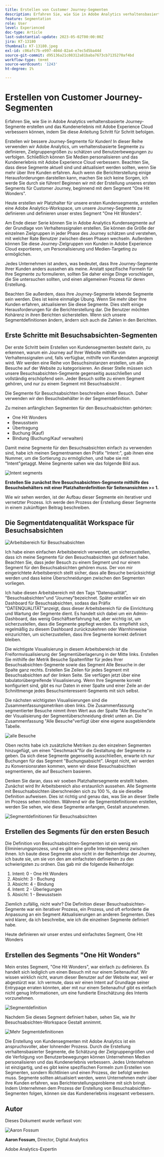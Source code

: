 ```yaml
---
title: Erstellen von Customer Journey-Segmenten
description: Erfahren Sie, wie Sie in Adobe Analytics verhaltensbasierte Journey-Segmente erstellen und das Kundenerlebnis mit Adobe Experience Cloud verbessern können, indem Sie diese Anleitung Schritt für Schritt befolgen.
feature: Segmentation
role: User
level: Experienced
doc-type: Article
last-substantial-update: 2023-05-02T00:00:00Z
jira: KT-13180
thumbnail: KT-13180.jpeg
exl-id: c06afc7b-e997-404d-82a4-e7ec5d5ba44d
source-git-commit: d95136a21c08312a81baba7673cb7135270af4bd
workflow-type: tm+mt
source-wordcount: '1243'
ht-degree: 1%

---
```


# Erstellen von Customer Journey-Segmenten

Erfahren Sie, wie Sie in Adobe Analytics verhaltensbasierte Journey-Segmente erstellen und das Kundenerlebnis mit Adobe Experience Cloud verbessern können, indem Sie diese Anleitung Schritt für Schritt befolgen.

Erstellen wir bessere Journey-Segmente für Kunden! In dieser Reihe verwenden wir Adobe Analytics, um verhaltensbasierte Segmente zu definieren, Zielgruppengrößen zu schätzen und Benutzerbewegungen zu verfolgen. Schließlich können Sie Medien personalisieren und das Kundenerlebnis mit Adobe Experience Cloud verbessern. Beachten Sie, dass diese Segmente aktuell sind und aktualisiert werden sollten, wenn Sie mehr über Ihre Kunden erfahren. Auch wenn die Berichterstellung einige Herausforderungen darstellen kann, machen Sie sich keine Sorgen, ich werde Sie durch sie führen! Beginnen wir mit der Erstellung unseres ersten Segments für Customer Journey, beginnend mit dem Segment &quot;One Hit Wonders&quot;.

Heute erstellen wir Platzhalter für unsere ersten Kundensegmente, erstellen eine Adobe Analytics-Workspace, um unsere Journey-Segmente zu definieren und definieren unser erstes Segment &quot;One Hit Wonders&quot;.

Am Ende dieser Serie können Sie in Adobe Analytics Kundensegmente auf der Grundlage von Verhaltenssignalen erstellen. Sie können die Größe der einzelnen Zielgruppen in jeder Phase des Journey schätzen und verstehen, mit welcher Rate Benutzer zwischen diesen Phasen wechseln. Außerdem können Sie diese Journey-Zielgruppen von Kunden in Adobe Experience Cloud exportieren, um Personalisierung und Medien-Targeting zu ermöglichen.

Jedes Unternehmen ist anders, was bedeutet, dass Ihre Journey-Segmente Ihrer Kunden anders aussehen als meine. Anstatt spezifische Formeln für Ihre Segmente zu formulieren, sollten Sie daher einige Dinge vorschlagen, die Sie untersuchen sollten, und einen allgemeinen Prozess für deren Erstellung.

Beachten Sie außerdem, dass Ihre Journey-Segmente lebende Segmente sein werden. Dies ist keine einmalige Übung. Wenn Sie mehr über Ihre Kunden erfahren, aktualisieren Sie diese Segmente. Dies stellt einige Herausforderungen für die Berichterstellung dar. Die Benutzer möchten Kohärenz in ihren Berichten sicherstellen. Wenn sich unsere Segmentdefinitionen ändern, ändern sich auch die Zahlen in den Berichten.

## Erste Schritte mit Besuchsabsichten-Segmenten

Der erste Schritt beim Erstellen von Kundensegmenten besteht darin, zu erkennen, warum ein Journey auf Ihrer Website mithilfe von Verhaltenssignalen und, falls verfügbar, mithilfe von Kundendaten angezeigt wird. Wir werden eine Reihe von Besuchsinstanzen erstellen, um alle Besuche auf der Website zu kategorisieren. An dieser Stelle müssen sich unsere Besuchsabsichten-Segmente gegenseitig ausschließen und vollständig erschöpfend sein. Jeder Besuch sollte zu einem Segment gehören, und nur zu einem Segment mit Besuchsabsicht .

Die Segmente für Besuchsabsichten beschreiben einen Besuch. Daher verwenden wir den Besuchsbehälter in der Segmentdefinition.

Zu meinen anfänglichen Segmenten für den Besuchsabsichten gehörten:

* One Hit Wonders
* Bewusstsein
* Übertragung
* Buchung (Kauf)
* Bindung (Buchung/Kauf verwalten)

Damit meine Segmente für den Besuchsabsichten einfach zu verwenden sind, habe ich meinen Segmentnamen den Präfix &quot;Intent:&quot;, gab ihnen eine Nummer, um die Sortierung zu ermöglichen, und habe sie mit &quot;Intent&quot;getaggt. Meine Segmente sahen wie das folgende Bild aus.

![Intent segments](assets/intent-segments.png)

**Erstellen Sie zunächst Ihre Besuchsabsichten-Segmente mithilfe des Besuchsbehälters mit einer Platzhalterdefinition für Seitenansichten >= 1.**

Wie wir sehen werden, ist der Aufbau dieser Segmente ein iterativer und vernetzter Prozess. Ich werde den Prozess der Erstellung dieser Segmente in einem zukünftigen Beitrag beschreiben.

## Die Segmentdatenqualität Workspace für Besuchsabsichten

![Arbeitsbereich für Besuchsabsichten](assets/visit-intent-workspace.png)

Ich habe einen einfachen Arbeitsbereich verwendet, um sicherzustellen, dass ich meine Segmente für den Besuchsabsichten gut definiert habe. Beachten Sie, dass jeder Besuch zu einem Segment und nur einem Segment für den Besuchsabsichten gehören muss. Der von mir eingerichtete Arbeitsbereich stellt sicher, dass alle Besuche berücksichtigt werden und dass keine Überschneidungen zwischen den Segmenten vorliegen.

Ich habe diesen Arbeitsbereich mit den Tags &quot;Datenqualität&quot;, &quot;Besuchsabsichten&quot;und &quot;Journey&quot;bezeichnet. Später erstellen wir ein Dashboard für Besuchsabsichten, sodass das Präfix &quot;DATENQUALITÄT&quot;anzeigt, dass dieser Arbeitsbereich für die Einrichtung und Wartung der Segmente dient. Es handelt sich dabei um ein Admin-Dashboard, das wenig Geschäftserfahrung hat, aber wichtig ist, um sicherzustellen, dass die Segmente gepflegt werden. Es empfiehlt sich, regelmäßig zu diesem Dashboard zurückzukehren oder Warnhinweise einzurichten, um sicherzustellen, dass Ihre Segmente korrekt definiert bleiben.

Die wichtigste Visualisierung in diesem Arbeitsbereich ist die Freiformvisualisierung der Segmentüberlagerung in der Mitte links. Erstellen Sie mithilfe der Metrik Besuche Spaltenfilter für jedes Ihrer Besuchsabsichten-Segmente sowie das Segment Alle Besuche in der Spalte ganz rechts. Erstellen Sie Zeilen für jedes Segment mit Besuchsabsichten auf der linken Seite. Sie verfügen jetzt über eine tabulatorübergreifende Visualisierung. Wenn Ihre Segmente korrekt konfiguriert sind, gibt es nur Daten in einer Spalte und einer Zeile an der Schnittmenge jedes Besuchsinteressent-Segments mit sich selbst.

Die nächsten wichtigsten Visualisierungen sind die Zusammenfassungsmetriken oben links. Die Zusammenfassung segmentierter Besuche nimmt ihren Wert aus der Spalte &quot;Alle Besuche&quot;in der Visualisierung der Segmentüberschneidung direkt unten an. Die Zusammenfassung &quot;Alle Besuche&quot;verfügt über eine eigene ausgeblendete Tabelle.

![alle Besuche](assets/all-visits.png)

Oben rechts habe ich zusätzliche Metriken zu den einzelnen Segmenten hinzugefügt, um einen &quot;Geschmack&quot;für die Gestaltung der Segmente zu geben. Da sich diese Segmente gegenseitig ausschließen, erwarte ich nur Buchungen für das Segment &quot;Buchungsabsicht&quot;. (Angst nicht, wir werden zu Konversionsraten kommen, wenn wir diese Besuchsabsichten segmentieren, die auf Besuchern basieren.

Denken Sie daran, dass wir soeben Platzhaltersegmente erstellt haben. Zunächst wird Ihr Arbeitsbereich also erstaunlich aussehen. Alle Segmente mit Besuchsabsichten überschneiden sich zu 100 %, da sie dieselbe Definition aufweisen. Dies ist richtig und genau das, was Sie an dieser Stelle im Prozess sehen möchten. Während wir die Segmentdefinitionen erstellen, werden Sie sehen, wie diese Segmente anfangen, Gestalt anzunehmen.

![Segmentdefinitionen für Besuchsabsichten](assets/visit-intent-segment-defs.png)

## Erstellen des Segments für den ersten Besuch

Die Definition von Besuchsabsichten-Segmenten ist ein wenig ein Eliminierungsprozess, und es gibt eine große Interdependenz zwischen ihnen. Ich baute diese Segmente also nicht in der Reihenfolge der Journey, ich baute sie, um sie von den am einfachsten definierten zu den schwierigsten zu ordnen. Das gab mir die folgende Reihenfolge:

1. Intent: 0 - One Hit Wonders
1. Absicht: 3 - Buchung
1. Absicht: 4 - Bindung
1. Intent: 2 - Überlegungen
1. Absicht: 1 - Bewusstsein

Ziemlich zufällig, nicht wahr? Die Definition dieser Besuchsabsichten-Segmente war ein iterativer Prozess, ein Prozess, und oft erforderte die Anpassung an ein Segment Aktualisierungen an anderen Segmenten. Dies wird klarer, da ich beschreibe, wie ich die einzelnen Segmente definiert habe.

Heute definieren wir unser erstes und einfachstes Segment, One Hit Wonders

## Erstellen des Segments &quot;One Hit Wonders&quot;

Mein erstes Segment, &quot;One Hit Wonders&quot;, war einfach zu definieren. Es handelt sich lediglich um einen Besuch mit nur einem Seitenaufruf. Wir wissen wirklich nicht, warum dieser Benutzer auf der Website war, weil er abgestürzt war. Ich vermute, dass wir einen Intent auf Grundlage seiner Entrypage erraten könnten, aber mit nur einem Seitenaufruf gibt es einfach nicht genug Informationen, um eine fundierte Einschätzung des Intents vorzunehmen.

![Segmentdefinition](assets/segment-def.png)

Nachdem Sie dieses Segment definiert haben, sehen Sie, wie Ihr Besuchsabsichten-Workspace Gestalt annimmt.

![Mehr Segmentdefinitionen](assets/more-segment-defs.png)

Die Erstellung von Kundensegmenten mit Adobe Analytics ist ein anspruchsvoller, aber lohnender Prozess. Durch die Erstellung verhaltensbasierter Segmente, die Schätzung der Zielgruppengrößen und die Verfolgung von Benutzerbewegungen können Unternehmen Medien personalisieren und das Kundenerlebnis verbessern. Jedes Unternehmen ist einzigartig, und es gibt keine spezifischen Formeln zum Erstellen von Segmenten, sondern Richtlinien und einen Prozess, der befolgt werden muss. Segmente sollten aktualisiert werden, wenn Unternehmen mehr über ihre Kunden erfahren, was Berichterstellungsprobleme mit sich bringt. Indem Unternehmen dem Prozess der Erstellung von Besuchsabsichten-Segmenten folgen, können sie das Kundenerlebnis insgesamt verbessern.

## Autor

Dieses Dokument wurde verfasst von:

![Aaron Fossum](assets/aaron-headshot.png)

**Aaron Fossum**, Director, Digital Analytics

Adobe Analytics-Expertin
